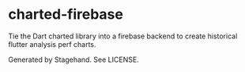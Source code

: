 # charted-firebase

Tie the Dart charted library into a firebase backend to create historical flutter analysis perf charts.


Generated by Stagehand. See LICENSE.
